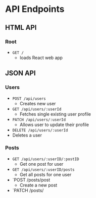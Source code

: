 # API Endpoints

## HTML API

### Root
* `GET /`
  * loads React web app

## JSON API

### Users
* `POST /api/users`
  * Creates new user
* `GET /api/users/:userId`
  * Fetches single existing user profile
* `PATCH /api/users/:userId`
  * Allows user to update their profile
* `DELETE /api/users/:userId`
 * Deletes a user  

### Posts
* `GET /api/users/:userID/:postID`
  * Get one post for user 
* `GET /api/users/:userID/posts`
  * Get all posts for one user
* `POST /posts/post
  * Create a new post
* `PATCH /posts/  
  